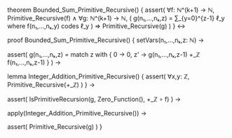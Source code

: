 theorem Bounded_Sum_Primitive_Recursive() {
  assert(
    ∀f: ℕ^(k+1) → ℕ, Primitive_Recursive(f) ∧
    ∀g: ℕ^(k+1) → ℕ, (
      g(n₁,...,nₖ,z) = ∑_{y=0}^{z-1} ℓ_y where f(n₁,...,nₖ,y) codes ℓ_y
    ) ⇒
    Primitive_Recursive(g)
  )
} ↔

proof Bounded_Sum_Primitive_Recursive() {
  setVars(n₁,...,nₖ,z: ℕ) →
  
  assert(
    g(n₁,...,nₖ,z) = match z with {
      0 → 0,
      z' → g(n₁,...,nₖ,z-1) +_ℤ f(n₁,...,nₖ,z-1)
    }
  ) →
  
  lemma Integer_Addition_Primitive_Recursive() {
    assert(
      ∀x,y: ℤ, Primitive_Recursive(+_ℤ)
    )
  } →
  
  assert(
    IsPrimitiveRecursion(g, Zero_Function(), +_ℤ ∘ f)
  ) →
  
  apply(Integer_Addition_Primitive_Recursive()) →
  
  assert(
    Primitive_Recursive(g)
  )
}